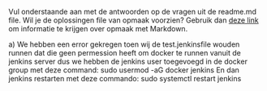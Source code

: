 Vul onderstaande aan met de antwoorden op de vragen uit de readme.md file. Wil je de oplossingen file van opmaak voorzien? Gebruik dan [deze link](https://github.com/adam-p/markdown-here/wiki/Markdown-Cheatsheet) om informatie te krijgen over
opmaak met Markdown.

a)
We hebben een error gekregen toen wij de test.jenkinsfile wouden runnen dat die geen permession heeft om docker te runnen vanuit de jenkins server dus we hebben de jenkins user 
toegevoegd in de docker group met deze command:
sudo usermod -aG docker jenkins
En dan jenkins restarten met deze commando: sudo systemctl restart jenkins

